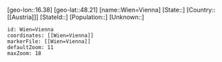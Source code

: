 ﻿---
location: [48.21,16.38]
mapzoom: [7,12] 
mapmarker: city 
type: City
tags:
- geo/City


SpocWebEntityId: 35593
isDeleted: false
confidential: public

---
[geo-lon::16.38]
[geo-lat::48.21]
[name::Wien=Vienna]
[State::]
[Country::[[Austria]]]
[StateId::]
[Population::]
[Unknown::]


```leaflet
id: Wien=Vienna
coordinates: [[Wien=Vienna]]
markerFile: [[Wien=Vienna]]
defaultZoom: 11 
maxZoom: 18
```
